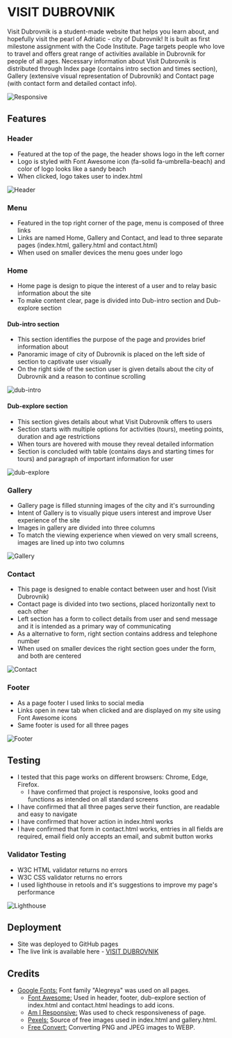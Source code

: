 # VISIT DUBROVNIK

Visit Dubrovnik is a student-made website that helps you learn about, and hopefully visit the pearl of Adriatic - city of Dubrovnik! It is built as first milestone assignment with the Code Institute. Page targets people who love to travel and offers great range of activities available in Dubrovnik for people of all ages. Necessary information about Visit Dubrovnik is distributed through Index page (contains intro section and times section), Gallery (extensive visual representation of Dubrovnik) and Contact page (with contact form and detailed contact info).

![Responsive](assets/images/readme_ss/am_i_responsive.webp)

## Features

### Header

- Featured at the top of the page, the header shows logo in the left corner
- Logo is styled with Font Awesome icon (fa-solid fa-umbrella-beach) and color of logo looks like a sandy beach
- When clicked, logo takes user to index.html

![Header](assets/images/readme_ss/header.webp)

### Menu

- Featured in the top right corner of the page, menu is composed of three links
- Links are named Home, Gallery and Contact, and lead to three separate pages (index.html, gallery.html and contact.html)
- When used on smaller devices the menu goes under logo

### Home

- Home page is design to pique the interest of a user and to relay basic information about the site
- To make content clear, page is divided into Dub-intro section and Dub-explore section

#### Dub-intro section

- This section identifies the purpose of the page and provides brief information about
- Panoramic image of city of Dubrovnik is placed on the left side of section to captivate user visually
- On the right side of the section user is given details about the city of Dubrovnik and a reason to continue scrolling

![dub-intro](assets/images/readme_ss/dub-intro.webp)

#### Dub-explore section

- This section gives details about what Visit Dubrovnik offers to users
- Section starts with multiple options for activities (tours), meeting points, duration and age restrictions
- When tours are hovered with mouse they reveal detailed information
- Section is concluded with table (contains days and starting times for tours) and paragraph of important information for user

![dub-explore](assets/images/readme_ss/dub-explore.webp)

### Gallery

- Gallery page is filled stunning images of the city and it's surrounding
- Intent of Gallery is to visually pique users interest and improve User experience of the site
- Images in gallery are divided into three columns
- To match the viewing experience when viewed on very small screens, images are lined up into two columns

![Gallery](assets/images/readme_ss/gallery.webp)

### Contact

- This page is designed to enable contact between user and host (Visit Dubrovnik)
- Contact page is divided into two sections, placed horizontally next to each other
- Left section has a form to collect details from user and send message and it is intended as a primary way of communicating
- As a alternative to form, right section contains address and telephone number
- When used on smaller devices the right section goes under the form, and both are centered

![Contact](assets/images/readme_ss/contact.webp)

### Footer

- As a page footer I used links to social media
- Links open in new tab when clicked and are displayed on my site using Font Awesome icons
- Same footer is used for all three pages

![Footer](assets/images/readme_ss/footer.webp)

## Testing

- I tested that this page works on different browsers: Chrome, Edge, Firefox.
  - I have confirmed that project is responsive, looks good and functions as intended on all standard screens
- I have confirmed that all three pages serve their function, are readable and easy to navigate
- I have confirmed that hover action in index.html works
- I have confirmed that form in contact.html works, entries in all fields are required, email field only accepts an email, and submit button works

### Validator Testing

- W3C HTML validator returns no errors
- W3C CSS validator returns no errors
- I used lighthouse in retools and it's suggestions to improve my page's performance

![Lighthouse](assets/images/readme_ss/lighthouse.webp)

## Deployment

- Site was deployed to GitHub pages
- The live link is available here - [VISIT DUBROVNIK](https://staman1702.github.io/visit-dubrovnik/)

## Credits

- [Google Fonts:](https://fonts.google.com/) Font family "Alegreya" was used on all pages.
  - [Font Awesome:](https://fontawesome.com/) Used in header, footer, dub-explore section of index.html and contact.html headings to add icons.
  - [Am I Responsive:](http://ami.responsivedesign.is) Was used to check responsiveness of page.
  - [Pexels:](https://www.pexels.com/) Source of free images used in index.html and gallery.html.
  - [Free Convert:](https://www.freeconvert.com/) Converting PNG and JPEG images to WEBP.
